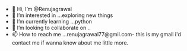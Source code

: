 - 👋 Hi, I’m @Renujagrawal
- 👀 I’m interested in ...exploring new things
- 🌱 I’m currently learning ...python
- 💞️ I’m looking to collaborate on ..
- 📫 How to reach me ...renujagrawal77@gmil.com- this is my gmail i'd contact me if wanna know about me little more.

<!---
Renujagrawal/Renujagrawal is a ✨ special ✨ repository because its `README.md` (this file) appears on your GitHub profile.
You can click the Preview link to take a look at your changes.
--->
